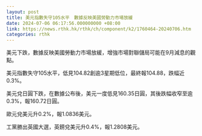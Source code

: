 ```yaml
---
layout: post
title: 美元指數失守105水平　數據反映美國勞動力市場放緩
date: 2024-07-06 06:17:56.000000000 +08:00
link: https://news.rthk.hk/rthk/ch/component/k2/1760464-20240706.htm
categories: rthk
---
```


美元下跌，數據反映美國勞動力市場放緩，增強市場對聯儲局可能在9月減息的觀點。

美元指數失守105水平，低見104.82創逾3星期低位，最終報104.88，跌幅近0.3%。

美元兌日圓下跌，在數據公布後，美元一度低見160.35日圓，其後跌幅收窄至逾0.3%，報160.72日圓。

歐元兌美元升0.2%，報1.0836美元。

工黨勝出英國大選，英鎊兌美元升0.4%，報1.2808美元。

